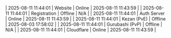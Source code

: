 | 2025-08-11 11:44:01 | Website | Online | 2025-08-11 11:43:59 |
| 2025-08-11 11:44:01 | Registration | Offline | N/A |
| 2025-08-11 11:44:01 | Auth Server | Online | 2025-08-11 11:43:59 |
| 2025-08-11 11:44:01 | Kezan (PvE) | Offline | 2025-08-03 17:58:02 |
| 2025-08-11 11:44:01 | Gurubashi (PvP) | Offline | N/A |
| 2025-08-11 11:44:01 | Cloudflare | Online | 2025-08-11 11:43:59 |
